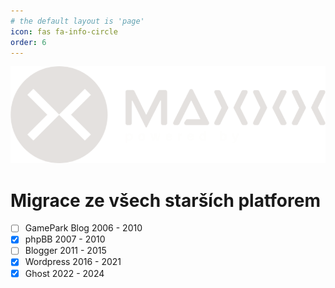 ```yaml
---
# the default layout is 'page'
icon: fas fa-info-circle
order: 6
---
```

[![logo](/img/page/logo_v3_w.png)](/about/)

# Migrace ze všech starších platforem

 - [ ] GamePark Blog 2006 - 2010
 - [x] phpBB 2007 - 2010
 - [ ] Blogger 2011 - 2015
 - [x] Wordpress 2016 - 2021
 - [x] Ghost 2022 - 2024
